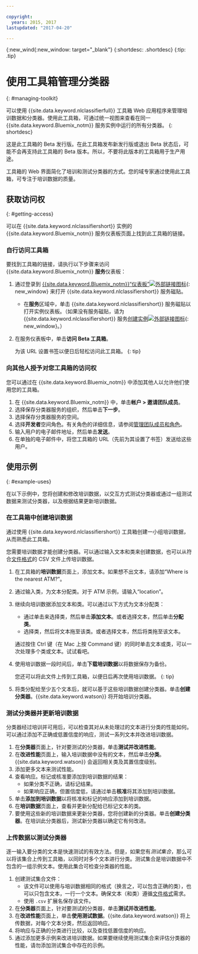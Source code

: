 ```yaml
---

copyright:
  years: 2015, 2017
lastupdated: "2017-04-20"

---
```


{:new_wind{:new_window: target="_blank"}
{:shortdesc: .shortdesc}
{:tip: .tip}

# 使用工具箱管理分类器
{: #managing-toolkit}

可以使用 {{site.data.keyword.nlclassifierfull}} 工具箱 Web 应用程序来管理培训数据和分类器。使用此工具箱，可通过统一视图来查看在同一 {{site.data.keyword.Bluemix_notm}} 服务实例中运行的所有分类器。
{: shortdesc}

这是此工具箱的 Beta 发行版。在此工具箱发布新发行版或退出 Beta 状态后，可能不会再支持此工具箱的 Beta 版本。所以，不要将此版本的工具箱用于生产用途。

工具箱的 Web 界面简化了培训和测试分类器的方式。您的域专家通过使用此工具箱，可专注于培训数据的质量。

## 获取访问权
{: #getting-access}

可以在 {{site.data.keyword.nlclassifiershort}} 实例的 {{site.data.keyword.Bluemix_notm}} 服务仪表板页面上找到此工具箱的链接。

### 自行访问工具箱

要找到工具箱的链接，请执行以下步骤来访问 {{site.data.keyword.Bluemix_notm}} **服务**仪表板：

1. 通过登录到 [{{site.data.keyword.Bluemix_notm}}“仪表板”![外部链接图标](../../icons/launch-glyph.svg "外部链接图标")](https://console.{DomainName}/dashboard/services){: new_window} 来打开 {{site.data.keyword.nlclassifiershort}} 服务磁贴。

	-  在**服务**区域中，单击 {{site.data.keyword.nlclassifiershort}} 服务磁贴以打开实例仪表板。（如果没有服务磁贴，请为 {{site.data.keyword.nlclassifiershort}} 服务[创建实例![外部链接图标](../../icons/launch-glyph.svg)](https://console.{DomainName}/catalog/services/natural-language-classifier/){: new_window}。）
1. 在服务仪表板中，单击**访问 Beta 工具箱**。

	为该 URL 设置书签以便日后轻松访问此工具箱。
	{: tip}

### 向其他人授予对您工具箱的访问权

您可以通过在 {{site.data.keyword.Bluemix_notm}} 中添加其他人以允许他们使用您的工具箱。

1.  在 {{site.data.keyword.Bluemix_notm}} 中，单击**帐户 > 邀请团队成员**。
1.  选择保存分类器服务的组织，然后单击**下一步**。
1.  选择保存分类器服务的空间。
1.  选择**开发者**空间角色。有关角色的详细信息，请参阅[管理团队成员和角色](/docs/admin/users_roles.html)。
1.  输入用户的电子邮件地址，然后单击**发送**。
1.  在单独的电子邮件中，将您工具箱的 URL（先前为其设置了书签）发送给这些用户。

## 使用示例
{: #example-uses}

在以下示例中，您将创建和修改培训数据，以交互方式测试分类器或通过一组测试数据来测试分类器，以及根据结果更新培训数据。

### 在工具箱中创建培训数据

通过使用 {{site.data.keyword.nlclassifiershort}} 工具箱创建一小组培训数据，从而熟悉此工具箱。

您需要培训数据才能创建分类器。可以通过输入文本和类来创建数据，也可以从符合[文件格式](/docs/services/natural-language-classifier/using-your-data.html)的 CSV 文件上传培训数据。
1. 在工具箱的**培训数据**页面上，添加文本。如果想不出文本，请添加“Where is the nearest ATM?”。 
1. 通过输入类，为文本分配类。对于 ATM 示例，请输入“location”。
1. 继续向培训数据添加文本和类。可以通过以下方式为文本分配类：
	-   通过单击来选择类，然后单击**添加文本**。或者选择文本，然后单击**分配类**。
	-   选择类，然后将文本拖至该类。或者选择文本，然后将类拖至该文本。

	通过按住 Ctrl 键（在 Mac 上按 Command 键）的同时单击文本或类，可以一次处理多个类或文本。试试看吧。
1. 使用培训数据一段时间后，单击**下载培训数据**以将数据保存为备份。

	您还可以将此文件上传到工具箱，以便日后再次使用培训数据。
	{: tip}
1. 将类分配给至少五个文本后，就可以基于这些培训数据创建分类器。单击**创建分类器**。{{site.data.keyword.watson}} 将开始培训分类器。

### 测试分类器并更新培训数据

分类器经过培训并可用后，可以检查其对从未处理过的文本进行分类的性能如何。可以通过添加不正确或低置信度的响应，测试一系列文本并改进培训数据。

1.  在**分类器**页面上，针对要测试的分类器，单击**测试并改进性能**。
1.  在**改进性能**页面上，输入培训数据中没有的文本，然后单击**分类**。{{site.data.keyword.watson}} 会返回相关类及其置信度级别。
1.  添加更多文本来测试性能。
1.  查看响应。标记或核准要添加到培训数据的结果：
	- 如果分类不正确，请标记结果。
	- 如果响应正确，但置信度低，请通过单击**核准**将其添加到培训数据。
1.  单击**添加到培训数据**以将核准和标记的响应添加到培训数据。
1.  在**培训数据**页面上，查看并更新分配给已标记文本的类。
1.  要使用这些新的培训数据来更新分类器，您将创建新的分类器。单击**创建分类器**。在培训此分类器后，测试新分类器以确定它有何改进。

### 上传数据以测试分类器

逐一输入要分类的文本是快速测试的有效方法。但是，如果您有*测试集合*，那么可以将该集合上传到工具箱，以同时对多个文本进行分类。测试集合是培训数据中不包含的一组示例文本。使用此集合可检查分类器的性能。

1.  创建测试集合文件：
	- 该文件可以使用与培训数据相同的格式（换言之，可以包含正确的类），也可以只包含文本，一行一个文本。确保文本（和类）遵循[文件格式](/docs/services/natural-language-classifier/using-your-data.html)需求。
    -   使用 `.csv` 扩展名保存该文件。
1.  在**分类器**页面上，针对要测试的分类器，单击**测试并改进性能**。
1.  在**改进性能**页面上，单击**使用测试数据**。{{site.data.keyword.watson}} 将上传数据，对每个文本分类，然后返回响应。
1.  将响应与正确的分类进行比较，以及查找低置信度的响应。
1.  通过添加更多示例来改进培训数据。如果要继续使用测试集合来评估分类器的性能，请勿添加测试集合中存在的示例。
